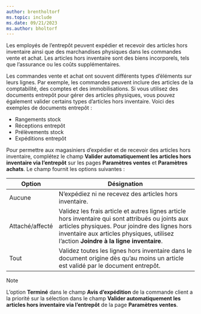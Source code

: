 ```yaml
---
author: brentholtorf
ms.topic: include
ms.date: 09/21/2023
ms.author: bholtorf
---
```


Les employés de l’entrepôt peuvent expédier et recevoir des articles hors inventaire ainsi que des marchandises physiques dans les commandes vente et achat. Les articles hors inventaire sont des biens incorporels, tels que l’assurance ou les coûts supplémentaires.

Les commandes vente et achat ont souvent différents types d’éléments sur leurs lignes. Par exemple, les commandes peuvent inclure des articles de la comptabilité, des comptes et des immobilisations. Si vous utilisez des documents entrepôt pour gérer des articles physiques, vous pouvez également valider certains types d’articles hors inventaire. Voici des exemples de documents entrepôt :

* Rangements stock
* Réceptions entrepôt
* Prélèvements stock
* Expéditions entrepôt

Pour permettre aux magasiniers d’expédier et de recevoir des articles hors inventaire, complétez le champ **Valider automatiquement les articles hors inventaire via l’entrepôt** sur les pages **Paramètres ventes** et **Paramètres achats**. Le champ fournit les options suivantes :

|Option  |Désignation  |
|---------|---------|
|Aucune     |N’expédiez ni ne recevez des articles hors inventaire.         |
|Attaché/affecté     | Validez les frais article et autres lignes article hors inventaire qui sont attribués ou joints aux articles physiques. Pour joindre des lignes hors inventaire aux articles physiques, utilisez l’action **Joindre à la ligne inventaire**.        |
|Tout     | Validez toutes les lignes hors inventaire dans le document origine dès qu’au moins un article est validé par le document entrepôt.        |

> [!NOTE]
> L’option **Terminé** dans le champ **Avis d’expédition** de la commande client a la priorité sur la sélection dans le champ **Valider automatiquement les articles hors inventaire via l’entrepôt** de la page **Paramètres ventes**.